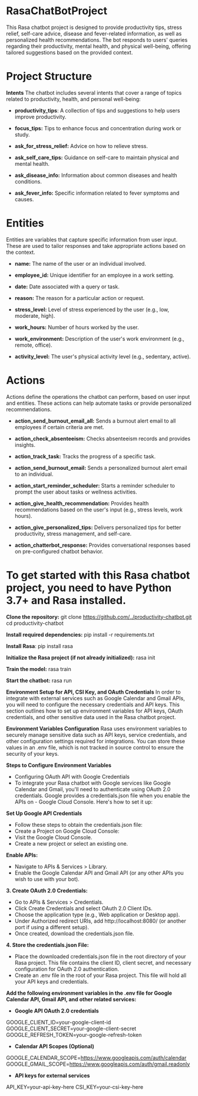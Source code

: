 # RasaChatBotProject

This Rasa chatbot project is designed to provide productivity tips, stress relief, self-care advice, disease and fever-related information, as well as personalized health recommendations. The bot responds to users' queries regarding their productivity, mental health, and physical well-being, offering tailored suggestions based on the provided context.

# Project Structure

**Intents**
The chatbot includes several intents that cover a range of topics related to productivity, health, and personal well-being:

- **productivity_tips**: A collection of tips and suggestions to help users improve productivity.

- **focus_tips:** Tips to enhance focus and concentration during work or study.

- **ask_for_stress_relief:** Advice on how to relieve stress.

- **ask_self_care_tips:** Guidance on self-care to maintain physical and mental health.

- **ask_disease_info:** Information about common diseases and health conditions.

- **ask_fever_info:** Specific information related to fever symptoms and causes.

# Entities
Entities are variables that capture specific information from user input. These are used to tailor responses and take appropriate actions based on the context.

- **name:** The name of the user or an individual involved.

- **employee_id:** Unique identifier for an employee in a work setting.

- **date:** Date associated with a query or task.

- **reason:** The reason for a particular action or request.

- **stress_level:** Level of stress experienced by the user (e.g., low, moderate, high).

- **work_hours:** Number of hours worked by the user.

- **work_environment:** Description of the user's work environment (e.g., remote, office).

- **activity_level:** The user's physical activity level (e.g., sedentary, active).

# Actions
Actions define the operations the chatbot can perform, based on user input and entities. These actions can help automate tasks or provide personalized recommendations.

- **action_send_burnout_email_all:** Sends a burnout alert email to all employees if certain criteria are met.

- **action_check_absenteeism:** Checks absenteeism records and provides insights.

- **action_track_task:** Tracks the progress of a specific task.

- **action_send_burnout_email:** Sends a personalized burnout alert email to an individual.

- **action_start_reminder_scheduler:** Starts a reminder scheduler to prompt the user about tasks or wellness activities.

- **action_give_health_recommendation:** Provides health recommendations based on the user's input (e.g., stress levels, work hours).

- **action_give_personalized_tips:** Delivers personalized tips for better productivity, stress management, and self-care.

- **action_chatterbot_response:** Provides conversational responses based on pre-configured chatbot behavior.

# To get started with this Rasa chatbot project, you need to have Python 3.7+ and Rasa installed.

**Clone the repository:**
git clone https://github.com/../productivity-chatbot.git
cd productivity-chatbot

**Install required dependencies:**
pip install -r requirements.txt

**Install Rasa**:
pip install rasa

**Initialize the Rasa project (if not already initialized):**
rasa init

**Train the model:**
rasa train

**Start the chatbot:**
rasa run

**Environment Setup for API, CSI Key, and OAuth Credentials**
In order to integrate with external services such as Google Calendar and Gmail APIs, you will need to configure the necessary credentials and API keys. This section outlines how to set up environment variables for API keys, OAuth credentials, and other sensitive data used in the Rasa chatbot project.

**Environment Variables Configuration**
Rasa uses environment variables to securely manage sensitive data such as API keys, service credentials, and other configuration settings required for integrations. You can store these values in an .env file, which is not tracked in source control to ensure the security of your keys.

**Steps to Configure Environment Variables**
- Configuring OAuth API with Google Credentials
- To integrate your Rasa chatbot with Google services like Google Calendar and Gmail, you'll need to authenticate using OAuth 2.0 credentials. Google provides a credentials.json file when you enable the APIs on - Google Cloud Console. Here's how to set it up:

**Set Up Google API Credentials**
- Follow these steps to obtain the credentials.json file:
- Create a Project on Google Cloud Console:
- Visit the Google Cloud Console.
- Create a new project or select an existing one.

**Enable APIs:**
- Navigate to APIs & Services > Library.
- Enable the Google Calendar API and Gmail API (or any other APIs you wish to use with your bot).

**3. Create OAuth 2.0 Credentials:**
- Go to APIs & Services > Credentials.
- Click Create Credentials and select OAuth 2.0 Client IDs.
- Choose the application type (e.g., Web application or Desktop app).
- Under Authorized redirect URIs, add http://localhost:8080/ (or another port if using a different setup).
- Once created, download the credentials.json file.

**4. Store the credentials.json File:**
- Place the downloaded credentials.json file in the root directory of your Rasa project. This file contains the client ID, client secret, and necessary configuration for OAuth 2.0 authentication.
- Create an .env file in the root of your Rasa project. This file will hold all your API keys and credentials.

**Add the following environment variables in the .env file for Google Calendar API, Gmail API, and other related services:**

- **Google API OAuth 2.0 credentials**

GOOGLE_CLIENT_ID=your-google-client-id
GOOGLE_CLIENT_SECRET=your-google-client-secret
GOOGLE_REFRESH_TOKEN=your-google-refresh-token

- **Calendar API Scopes (Optional)**

GOOGLE_CALENDAR_SCOPE=https://www.googleapis.com/auth/calendar
GOOGLE_GMAIL_SCOPE=https://www.googleapis.com/auth/gmail.readonly

- **API keys for external services**

API_KEY=your-api-key-here
CSI_KEY=your-csi-key-here
